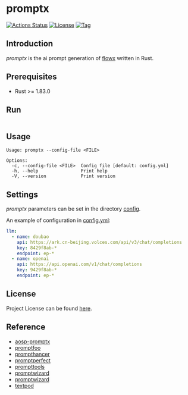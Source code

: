 # promptx

[![Actions Status](https://github.com/ai-flowx/promptx/workflows/ci/badge.svg?branch=main&event=push)](https://github.com/ai-flowx/promptx/actions?query=workflow%3Aci)
[![License](https://img.shields.io/github/license/ai-flowx/promptx.svg?color=brightgreen)](https://github.com/ai-flowx/promptx/blob/main/LICENSE)
[![Tag](https://img.shields.io/github/tag/ai-flowx/promptx.svg?color=brightgreen)](https://github.com/ai-flowx/promptx/tags)



## Introduction

*promptx* is the ai prompt generation of [flowx](https://github.com/ai-flowx/) written in Rust.



## Prerequisites

- Rust >= 1.83.0



## Run

```bash
```



## Usage

```
Usage: promptx --config-file <FILE>

Options:
  -c, --config-file <FILE>  Config file [default: config.yml]
  -h, --help                Print help
  -V, --version             Print version
```



## Settings

*promptx* parameters can be set in the directory [config](https://github.com/ai-flowx/promptx/blob/main/src/config).

An example of configuration in [config.yml](https://github.com/ai-flowx/promptx/blob/main/src/config/config.yml):

```yaml
llm:
  - name: doubao
    api: https://ark.cn-beijing.volces.com/api/v3/chat/completions
    key: 8429f8ab-*
    endpoint: ep-*
  - name: openai
    api: https://api.openai.com/v1/chat/completions
    key: 9429f8ab-*
    endpoint: ep-*
```



## License

Project License can be found [here](LICENSE).



## Reference

- [aosp-promptx](https://android-review.googlesource.com/c/platform/manifest/+/3456966)
- [promptfoo](https://github.com/promptfoo/promptfoo)
- [prompthancer](https://prompthancer.com/)
- [promptperfect](https://promptperfect.jina.ai/)
- [prompttools](https://github.com/hegelai/prompttools)
- [promptwizard](https://github.com/microsoft/PromptWizard)
- [promptwizard](https://github.com/craftslab/promptwizard)
- [textpod](https://github.com/freetonik/textpod)
